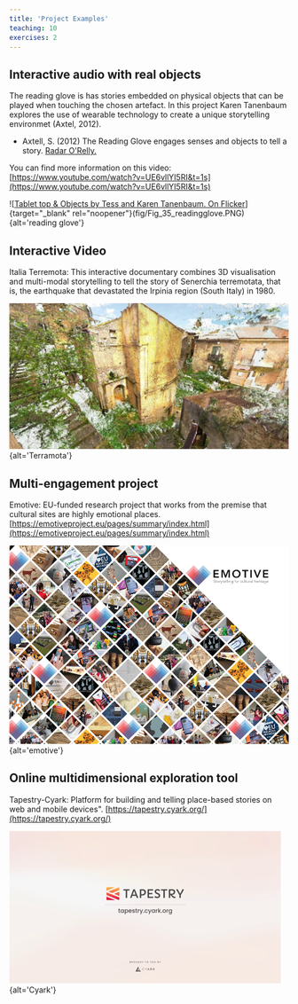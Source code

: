 ```yaml
---
title: 'Project Examples'
teaching: 10
exercises: 2
---
```



## Interactive audio with real objects

The reading glove is has stories embedded on physical objects that can be played when touching the chosen artefact.
In this project Karen Tanenbaum explores the use of wearable technology to create a unique storytelling environmet (Axtel, 2012).
 - Axtell, S. (2012) The Reading Glove engages senses and objects to tell a story. [Radar O'Relly.](http://radar.oreilly.com/2012/03/reading-glove-sensors-reading-experience.html?utm_source=dlvr.it&utm_medium=tumblr&utm_campaign=Feed%3A%20oreilly%2Fradar%2Fatom%20%28O%27Reilly%20Radar%29)


You can find more information on this video:
[https://www.youtube.com/watch?v=UE6vllYI5RI&t=1s](https://www.youtube.com/watch?v=UE6vllYI5RI&t=1s)


![[Tablet top & Objects by Tess and Karen Tanenbaum. On Flicker](https://www.flickr.com/photos/jtanenbaum/sets/72157626471260917/with/5662869791/
)]{target="_blank" rel="noopener"}(fig/Fig_35_readingglove.PNG){alt='reading glove'}

 
## Interactive Video

Italia Terremota: This interactive documentary combines 3D visualisation and multi-modal storytelling to tell the story of Senerchia terremotata, that is, the earthquake that devastated the Irpinia region (South Italy) in 1980.

![[Terramota](https://storylabresearch.com/projects/italia-terremotata/ ) of &copy; StoryLab 2017](fig/Fig_36_storylabresearch_italia_terremotata3Dcloud_02.jpg){alt='Terramota'}


## Multi-engagement project

Emotive: EU-funded research project that works from the premise that cultural sites are highly emotional places.
[https://emotiveproject.eu/pages/summary/index.html](https://emotiveproject.eu/pages/summary/index.html) 
 
![Screenshot from [Emotive project booklet](https://emotiveproject.eu/wp-content/uploads/2019/10/EMOTIVE-booklet-2019-web.pdf)](fig/Fig_37_EMOTIVE-GRID-7-small-01-1000x710.png){alt='emotive'}


## Online multidimensional exploration tool

Tapestry-Cyark: Platform for building and telling place-based stories on web and mobile devices".
[https://tapestry.cyark.org/](https://tapestry.cyark.org/) 

![Screenshot [Tapesrty Cyark](https://tapestry.cyark.org/ )](fig/Fig_38_CyarkTapestry.png){alt='Cyark'}



